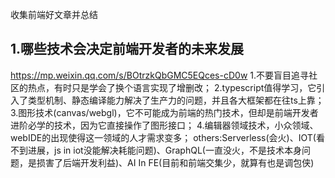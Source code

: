 收集前端好文章并总结

## 1.哪些技术会决定前端开发者的未来发展
https://mp.weixin.qq.com/s/BOtrzkQbGMC5EQces-cD0w
1.不要盲目追寻社区的热点，有时只是学会了换个语言实现了增删改；
2.typescript值得学习，它引入了类型机制、静态编译能力解决了生产力的问题，并且各大框架都在往ts上靠；
3.图形技术(canvas/webgl)，它不可能成为前端的热门技术，但却是前端开发者进阶必学的技术，因为它直接操作了图形接口；
4.编辑器领域技术，小众领域、webIDE的出现使得这一领域的人才需求变多；
others:Serverless(会火)、IOT(看不到进展，js in iot没能解决耗能问题)、GraphQL(一直没火，不是技术本身问题，是损害了后端开发利益)、AI In FE(目前和前端交集少，就算有也是调包侠)

